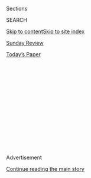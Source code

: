 <div id="app">

<div>

<div>

<div>

<div class="NYTAppHideMasthead css-1q2w90k e1suatyy0">

<div class="section css-ui9rw0 e1suatyy2">

<div class="css-eph4ug er09x8g0">

<div class="css-6n7j50">

</div>

<span class="css-1dv1kvn">Sections</span>

<div class="css-10488qs">

<span class="css-1dv1kvn">SEARCH</span>

</div>

[Skip to content](#site-content)[Skip to site index](#site-index)

</div>

<div id="masthead-section-label" class="css-1wr3we4 eaxe0e00">

[Sunday Review](https://www.nytimes.com/section/opinion/sunday)

</div>

<div class="css-10698na e1huz5gh0">

</div>

</div>

<div id="masthead-bar-one" class="section hasLinks css-15hmgas e1csuq9d3">

<div class="css-uqyvli e1csuq9d0">

</div>

<div class="css-1uqjmks e1csuq9d1">

</div>

<div class="css-9e9ivx">

[](https://myaccount.nytimes.com/auth/login?response_type=cookie&client_id=vi)

</div>

<div class="css-1bvtpon e1csuq9d2">

[Today’s Paper](https://www.nytimes.com/section/todayspaper)

</div>

</div>

</div>

</div>

<div data-aria-hidden="false">

<div id="site-content" role="main">

<div>

<div class="css-1aor85t" style="opacity:0.000000001;z-index:-1;visibility:hidden">

<div class="css-1hqnpie">

<div class="css-epjblv">

<span class="css-17xtcya">[Sunday
Review](/section/opinion/sunday)</span><span class="css-x15j1o">|</span><span class="css-fwqvlz">What
the Pandemic Reveals About the Male Ego</span>

</div>

<div class="css-k008qs">

<div class="css-1iwv8en">

<span class="css-18z7m18"></span>

<div>

</div>

</div>

<span class="css-1n6z4y">https://nyti.ms/2AyQgJh</span>

<div class="css-1705lsu">

<div class="css-4xjgmj">

<div class="css-4skfbu" role="toolbar" data-aria-label="Social Media Share buttons, Save button, and Comments Panel with current comment count" data-testid="share-tools">

  - 
  - 
  - 
  - 
    
    <div class="css-6n7j50">
    
    </div>

  - 
  - 

</div>

</div>

</div>

</div>

</div>

</div>

<div id="NYT_TOP_BANNER_REGION" class="css-13pd83m">

</div>

<div id="top-wrapper" class="css-1sy8kpn">

<div id="top-slug" class="css-l9onyx">

Advertisement

</div>

[Continue reading the main story](#after-top)

<div class="ad top-wrapper" style="text-align:center;height:100%;display:block;min-height:250px">

<div id="top" class="place-ad" data-position="top" data-size-key="top">

</div>

</div>

<div id="after-top">

</div>

</div>

<div>

<div class="css-v5btjw etb61u70">

<div class="css-v05ibm etb61u71">

[Opinion](/section/opinion)

</div>

</div>

<div id="sponsor-wrapper" class="css-1hyfx7x">

<div id="sponsor-slug" class="css-19vbshk">

Supported by

</div>

[Continue reading the main story](#after-sponsor)

<div id="sponsor" class="ad sponsor-wrapper" style="text-align:center;height:100%;display:block">

</div>

<div id="after-sponsor">

</div>

</div>

<div class="css-186x18t">

</div>

<div class="css-1vkm6nb ehdk2mb0">

# What the Pandemic Reveals About the Male Ego

</div>

Why are the rates of coronavirus deaths far lower in many female-led
countries?

<div class="css-18e8msd">

<div class="css-vp77d3 epjyd6m0">

<div class="css-1p10dcb ey68jwv0" data-aria-hidden="true">

[![Nicholas
Kristof](https://static01.nyt.com/images/2018/04/03/opinion/nicholas-kristof/nicholas-kristof-thumbLarge-v2.png
"Nicholas Kristof")](https://www.nytimes.com/column/nicholas-kristof)

</div>

<div class="css-1baulvz">

By [<span class="css-1baulvz last-byline" itemprop="name">Nicholas
Kristof</span>](https://www.nytimes.com/column/nicholas-kristof)

<div class="css-8atqhb">

Opinion Columnist

</div>

</div>

</div>

  - June 13, 2020

  - 
    
    <div class="css-4xjgmj">
    
    <div class="css-d8bdto" role="toolbar" data-aria-label="Social Media Share buttons, Save button, and Comments Panel with current comment count" data-testid="share-tools">
    
      - 
      - 
      - 
      - 
        
        <div class="css-6n7j50">
        
        </div>
    
      - 
      - 
    
    </div>
    
    </div>

</div>

<div class="css-79elbk" data-testid="photoviewer-wrapper">

<div class="css-z3e15g" data-testid="photoviewer-wrapper-hidden">

</div>

<div class="css-1a48zt4 ehw59r15" data-testid="photoviewer-children">

![<span class="css-16f3y1r e13ogyst0" data-aria-hidden="true">President
Tsai Ing-wen of Taiwan at a military base this spring amid the
coronavirus
pandemic.</span><span class="css-cnj6d5 e1z0qqy90" itemprop="copyrightHolder"><span class="css-1ly73wi e1tej78p0">Credit...</span><span><span>Ritchie
B. Tongo/EPA, via
Shutterstock</span></span></span>](https://static01.nyt.com/images/2020/06/15/opinion/sunday/15Kristof2/merlin_171421221_ec3ba2ca-4f93-47c8-9727-f5ad9ab7f258-articleLarge.jpg?quality=75&auto=webp&disable=upscale)

</div>

</div>

</div>

<div class="section meteredContent css-1r7ky0e" name="articleBody" itemprop="articleBody">

<div class="css-1fanzo5 StoryBodyCompanionColumn">

<div class="css-53u6y8">

Are female leaders better at fighting a pandemic?

I compiled [death
rates](https://ourworldindata.org/grapher/total-covid-deaths-per-million)
from the coronavirus for 21 countries around the world, 13 led by men
and eight by women. The male-led countries suffered an average of 214
coronavirus-related deaths per million inhabitants. Those led by women
lost only one-fifth as many, 36 per million.

If the United States had the coronavirus death rate of the average
female-led country, 102,000 American lives would have been saved out of
the [114,000
lost](https://www.nytimes.com/interactive/2020/us/coronavirus-us-cases.html).

“Countries led by women do seem to be particularly successful in
fighting the coronavirus,” noted Anne W. Rimoin, an epidemiologist at
U.C.L.A. “New Zealand, Denmark, Finland, Germany, Iceland, Norway have
done so well perhaps due to the leadership and management styles
attributed to their female leaders.”

Let’s start by acknowledging that there have been plenty of wretched
female leaders over the years. Indeed, according to research I once did
for [a
book](https://www.penguinrandomhouse.com/books/95840/half-the-sky-by-nicholas-d-kristof-and-sheryl-wudunn/),
female leaders around the world haven’t been clearly better than male
counterparts even at improving girls’ education or reducing maternal
mortality.

</div>

</div>

<div class="css-1fanzo5 StoryBodyCompanionColumn">

<div class="css-53u6y8">

<div class="css-1q1hscp">

<div class="css-1xk4eoy">

<div id="NK">

</div>

</div>

</div>

There has been solid research that it makes a difference to have more
women on boards and in grass-roots positions, but evidence that they
make better presidents or prime ministers has been lacking — [until
Covid-19 came
along](https://www.nytimes.com/2020/05/15/world/coronavirus-women-leaders.html).

It’s not that the leaders who best managed the virus were all women. But
those who bungled the response were *all* men, and mostly a particular
type: authoritarian, vainglorious and blustering. Think of Boris Johnson
in Britain, Jair Bolsonaro in Brazil, Ayatollah Ali Khamenei in Iran and
Donald Trump in the United States.

Virtually every country that has experienced coronavirus mortality at a
rate of more than 150 per million inhabitants is male-led.

“I don’t think it’s a coincidence that some of the best-run places have
been run by women: New Zealand, Germany, Taiwan,” mused Susan Rice, who
was national security adviser under President Barack Obama. “And where
we’ve seen things go most badly wrong — the U.S., Brazil, Russia, the
U.K. — it’s a lot of male ego and bluster.”

</div>

</div>

<div class="css-1fanzo5 StoryBodyCompanionColumn">

<div class="css-53u6y8">

I think the divergence has a great deal to do with that ego and bluster.

“We often joke that men drivers never ask for directions,” observed Dr.
Ezekiel Emanuel of the University of Pennsylvania. “I actually think
there’s something to that also in terms of women’s leadership, in terms
of recognizing expertise and asking experts for advice, and men sort of
barreling ahead like they got it.”

He has a point. Those leaders who handled the virus best were those who
humbly consulted public health experts and acted quickly, and many were
women; in contrast, male authoritarians who botched the response were
suspicious of experts and too full of themselves.

“I really get it,” Trump
[said](https://www.whitehouse.gov/briefings-statements/remarks-president-trump-tour-centers-disease-control-prevention-atlanta-ga/)
when he visited the Centers for Disease Control and Prevention in March.
Surrounded by medical experts, he added, “Maybe I have natural ability,”
and he wondered aloud if he should have become a scientist.

(Given that Trump
[said](https://www.nytimes.com/2020/03/15/opinion/trump-coronavirus.html)
in January that Covid-19 was “totally under control,” he has his answer.
And peer review might not have been kind to his ideas about
[bleach](https://www.nytimes.com/2020/04/24/us/politics/trump-inject-disinfectant-bleach-coronavirus.html).)

</div>

</div>

<div class="css-a7yk8a e73j0it0">

<div class="css-1xdhyk6 erfvjey0">

<span class="css-1ly73wi e1tej78p0">Image</span>

<div class="css-zjzyr8">

<div data-testid="lazyimage-container" style="height:257.77777777777777px">

</div>

</div>

</div>

<span class="css-16f3y1r e13ogyst0" data-aria-hidden="true">Jacinda
Ardern, prime minister of New
Zealand.</span><span class="css-cnj6d5 e1z0qqy90" itemprop="copyrightHolder"><span class="css-1ly73wi e1tej78p0">Credit...</span><span>Pool
photo by Mark Mitchell</span></span>

<div class="css-1xdhyk6 erfvjey0">

<span class="css-1ly73wi e1tej78p0">Image</span>

<div class="css-zjzyr8">

<div data-testid="lazyimage-container" style="height:257.77777777777777px">

</div>

</div>

</div>

<span class="css-16f3y1r e13ogyst0" data-aria-hidden="true">Angela
Merkel, Germany’s
chancellor.</span><span class="css-cnj6d5 e1z0qqy90" itemprop="copyrightHolder"><span class="css-1ly73wi e1tej78p0">Credit...</span><span>Pool
photo by Andreas Gora</span></span>

</div>

<div class="css-1fanzo5 StoryBodyCompanionColumn">

<div class="css-53u6y8">

While women have generally outshone men as international leaders, that
does not seem true within the United States. Some female governors have
done better, others worse, so there isn’t an obvious gender gap at home.

It’s also possible that this isn’t about female leaders but about the
kind of country that chooses a woman to lead it.

</div>

</div>

<div class="css-1fanzo5 StoryBodyCompanionColumn">

<div class="css-53u6y8">

Companies with more female executives on average [perform
better](https://www.nytimes.com/2013/10/24/opinion/kristof-twitter-women-power.html)
than those with fewer women, but analysts think that the reason isn’t
just the brilliance of women leaders. Rather, companies that are
culturally open to having senior women are also more willing to embrace
other innovations, and it may be this innovative spirit that leads to
higher profitability. Likewise, countries willing to elect female prime
ministers may be those more inclined to listen to epidemiologists.

Yet I think that there’s also a difference in the leadership itself.

“Women lead often in a very different style from men,” said Margot
Wallstrom, a former Swedish foreign minister, citing examples from
Norway, Germany and New Zealand of women with low-key, inclusive and
evidence-based leadership.

Wallstrom also noted that public health is a traditional “home turf”
concern for many women leaders. Grant Miller, an expert in health
economics at Stanford University,
[found](https://fsi.stanford.edu/news/when-it-comes-health-men-have-long-benefited-women-power)
that as states, one by one, granted the vote to women in the late 19th
and early 20th centuries, those states then also invested more in
sanitation and public health — saving some 20,000 children’s lives a
year. Boys were thus huge beneficiaries of women’s suffrage.

One trap for female politicians is that brashness can be effective for
male candidates, but [researchers
find](https://www.nytimes.com/2008/02/10/opinion/10kristof.html) that
male and female voters alike are turned off by women who seem
self-promotional. That forces women in politics to master the art of
communicating effectively in a low-key way — just what’s needed in a
pandemic.

“Perhaps the skills that have led them to reach the top,” said Rimoin,
the U.C.L.A. epidemiologist, “are the same skills that are currently
needed to bring a country together.”

*The Times is committed to publishing* [*a diversity of
letters*](https://www.nytimes.com/2019/01/31/opinion/letters/letters-to-editor-new-york-times-women.html)
*to the editor. We’d like to hear what you think about this or any of
our articles. Here are some*
[*tips*](https://help.nytimes.com/hc/en-us/articles/115014925288-How-to-submit-a-letter-to-the-editor)*.
And here’s our email:*
[*letters@nytimes.com*](mailto:letters@nytimes.com)*.*

</div>

</div>

</div>

<div>

</div>

<div>

</div>

<div>

</div>

<div>

<div id="bottom-wrapper" class="css-1ede5it">

<div id="bottom-slug" class="css-l9onyx">

Advertisement

</div>

[Continue reading the main story](#after-bottom)

<div id="bottom" class="ad bottom-wrapper" style="text-align:center;height:100%;display:block;min-height:90px">

</div>

<div id="after-bottom">

</div>

</div>

</div>

</div>

</div>

## Site Index

<div>

</div>

## Site Information Navigation

  - [© <span>2020</span> <span>The New York Times
    Company</span>](https://help.nytimes.com/hc/en-us/articles/115014792127-Copyright-notice)

<!-- end list -->

  - [NYTCo](https://www.nytco.com/)
  - [Contact
    Us](https://help.nytimes.com/hc/en-us/articles/115015385887-Contact-Us)
  - [Work with us](https://www.nytco.com/careers/)
  - [Advertise](https://nytmediakit.com/)
  - [T Brand Studio](http://www.tbrandstudio.com/)
  - [Your Ad
    Choices](https://www.nytimes.com/privacy/cookie-policy#how-do-i-manage-trackers)
  - [Privacy](https://www.nytimes.com/privacy)
  - [Terms of
    Service](https://help.nytimes.com/hc/en-us/articles/115014893428-Terms-of-service)
  - [Terms of
    Sale](https://help.nytimes.com/hc/en-us/articles/115014893968-Terms-of-sale)
  - [Site Map](https://spiderbites.nytimes.com)
  - [Help](https://help.nytimes.com/hc/en-us)
  - [Subscriptions](https://www.nytimes.com/subscription?campaignId=37WXW)

</div>

</div>

</div>

</div>
